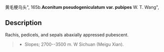 黄毛梗乌头",
165b.**Aconitum pseudogeniculatum var. pubipes** W. T. Wang",

## Description
Rachis, pedicels, and sepals abaxially appressed pubescent.

> * Slopes; 2700--3500 m. W Sichuan (Meigu Xian).
